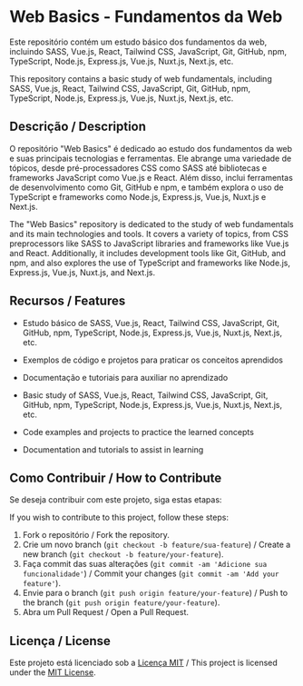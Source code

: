 # Web Basics - Fundamentos da Web

Este repositório contém um estudo básico dos fundamentos da web, incluindo SASS, Vue.js, React, Tailwind CSS, JavaScript, Git, GitHub, npm, TypeScript, Node.js, Express.js, Vue.js, Nuxt.js, Next.js, etc.

This repository contains a basic study of web fundamentals, including SASS, Vue.js, React, Tailwind CSS, JavaScript, Git, GitHub, npm, TypeScript, Node.js, Express.js, Vue.js, Nuxt.js, Next.js, etc.

## Descrição / Description

O repositório "Web Basics" é dedicado ao estudo dos fundamentos da web e suas principais tecnologias e ferramentas. Ele abrange uma variedade de tópicos, desde pré-processadores CSS como SASS até bibliotecas e frameworks JavaScript como Vue.js e React. Além disso, inclui ferramentas de desenvolvimento como Git, GitHub e npm, e também explora o uso de TypeScript e frameworks como Node.js, Express.js, Vue.js, Nuxt.js e Next.js.

The "Web Basics" repository is dedicated to the study of web fundamentals and its main technologies and tools. It covers a variety of topics, from CSS preprocessors like SASS to JavaScript libraries and frameworks like Vue.js and React. Additionally, it includes development tools like Git, GitHub, and npm, and also explores the use of TypeScript and frameworks like Node.js, Express.js, Vue.js, Nuxt.js, and Next.js.

## Recursos / Features

- Estudo básico de SASS, Vue.js, React, Tailwind CSS, JavaScript, Git, GitHub, npm, TypeScript, Node.js, Express.js, Vue.js, Nuxt.js, Next.js, etc.
- Exemplos de código e projetos para praticar os conceitos aprendidos
- Documentação e tutoriais para auxiliar no aprendizado

- Basic study of SASS, Vue.js, React, Tailwind CSS, JavaScript, Git, GitHub, npm, TypeScript, Node.js, Express.js, Vue.js, Nuxt.js, Next.js, etc.
- Code examples and projects to practice the learned concepts
- Documentation and tutorials to assist in learning


## Como Contribuir / How to Contribute

Se deseja contribuir com este projeto, siga estas etapas:

If you wish to contribute to this project, follow these steps:

1. Fork o repositório / Fork the repository.
2. Crie um novo branch (`git checkout -b feature/sua-feature`) / Create a new branch (`git checkout -b feature/your-feature`).
3. Faça commit das suas alterações (`git commit -am 'Adicione sua funcionalidade'`) / Commit your changes (`git commit -am 'Add your feature'`).
4. Envie para o branch (`git push origin feature/your-feature`) / Push to the branch (`git push origin feature/your-feature`).
5. Abra um Pull Request / Open a Pull Request.

## Licença / License

Este projeto está licenciado sob a [Licença MIT](LICENSE) / This project is licensed under the [MIT License](LICENSE).
